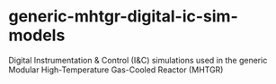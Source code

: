 # generic-mhtgr-digital-ic-sim-models
Digital Instrumentation &amp; Control (I&amp;C) simulations used in the generic Modular High-Temperature Gas-Cooled Reactor (MHTGR)
